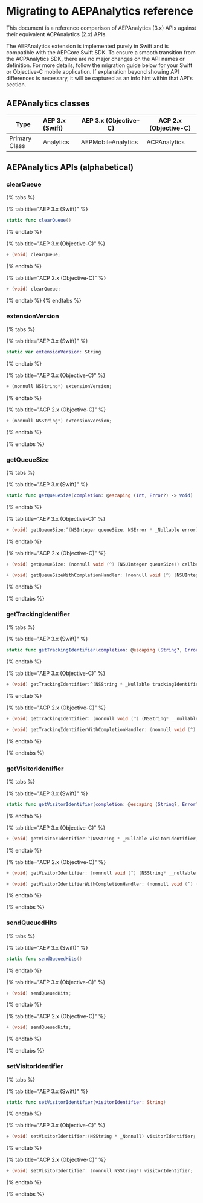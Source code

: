 # Migrating to AEPAnalytics reference

This document is a reference comparison of AEPAnalytics (3.x) APIs against their equivalent ACPAnalytics (2.x) APIs.

The AEPAnalytics extension is implemented purely in Swift and is compatible with the AEPCore Swift SDK. To ensure a smooth transition from the ACPAnalytics SDK, there are no major changes on the API names or definition. For more details, follow the migration guide below for your Swift or Objective-C mobile application.  If explanation beyond showing API differences is necessary, it will be captured as an info hint within that API's section.

## AEPAnalytics classes

| Type          | AEP 3.x (Swift) | AEP 3.x (Objective-C) | ACP 2.x (Objective-C) |
| ------------- | :-------------- | --------------------- | --------------------- |
| Primary Class | Analytics       | AEPMobileAnalytics    | ACPAnalytics          |



## AEPAnalytics APIs (alphabetical)

### clearQueue

{% tabs %}

{% tab title="AEP 3.x (Swift)" %}

```swift
static func clearQueue()
```

{% endtab %}

{% tab title="AEP 3.x (Objective-C)" %}

```objective-c
+ (void) clearQueue;
```

{% endtab %}

{% tab title="ACP 2.x (Objective-C)" %}

```objective-c
+ (void) clearQueue;
```

{% endtab %}
{% endtabs %}

### extensionVersion

{% tabs %}

{% tab title="AEP 3.x (Swift)" %}

```swift
static var extensionVersion: String
```

{% endtab %}

{% tab title="AEP 3.x (Objective-C)" %}

```objective-c
+ (nonnull NSString*) extensionVersion;
```

{% endtab %}

{% tab title="ACP 2.x (Objective-C)" %}

```objective-c
+ (nonnull NSString*) extensionVersion;
```

{% endtab %}

{% endtabs %}

### getQueueSize

{% tabs %}

{% tab title="AEP 3.x (Swift)" %}

```swift
static func getQueueSize(completion: @escaping (Int, Error?) -> Void)
```

{% endtab %}

{% tab title="AEP 3.x (Objective-C)" %}

```objective-c
+ (void) getQueueSize:^(NSInteger queueSize, NSError * _Nullable error)completion;
```

{% endtab %}

{% tab title="ACP 2.x (Objective-C)" %}

```objective-c
+ (void) getQueueSize: (nonnull void (^) (NSUInteger queueSize)) callback;

+ (void) getQueueSizeWithCompletionHandler: (nonnull void (^) (NSUInteger queueSize, NSError* __nullable error)) completionHandler;
```

{% endtab %}

{% endtabs %}

### getTrackingIdentifier

{% tabs %}

{% tab title="AEP 3.x (Swift)" %}

```swift
static func getTrackingIdentifier(completion: @escaping (String?, Error?) -> Void)
```

{% endtab %}

{% tab title="AEP 3.x (Objective-C)" %}

```objective-c
+ (void) getTrackingIdentifier:^(NSString * _Nullable trackingIdentifier, NSError * _Nullable error)completion;
```

{% endtab %}

{% tab title="ACP 2.x (Objective-C)" %}

```objective-c
+ (void) getTrackingIdentifier: (nonnull void (^) (NSString* __nullable trackingIdentifier)) callback;

+ (void) getTrackingIdentifierWithCompletionHandler: (nonnull void (^) (NSString* __nullable trackingIdentifier, NSError* __nullable error)) completionHandler;
```

{% endtab %}

{% endtabs %}

### getVisitorIdentifier

{% tabs %}

{% tab title="AEP 3.x (Swift)" %}

```swift
static func getVisitorIdentifier(completion: @escaping (String?, Error?) -> Void)
```

{% endtab %}

{% tab title="AEP 3.x (Objective-C)" %}

```objective-c
+ (void) getVisitorIdentifier:^(NSString * _Nullable visitorIdentifier, NSError * _Nullable error)completion;
```

{% endtab %}

{% tab title="ACP 2.x (Objective-C)" %}

```objective-c
+ (void) getVisitorIdentifier: (nonnull void (^) (NSString* __nullable visitorIdentifier)) callback;

+ (void) getVisitorIdentifierWithCompletionHandler: (nonnull void (^) (NSString* __nullable visitorIdentifier, NSError* __nullable error)) completionHandler;
```

{% endtab %}

{% endtabs %}

### sendQueuedHits

{% tabs %}

{% tab title="AEP 3.x (Swift)" %}

```swift
static func sendQueuedHits()
```

{% endtab %}

{% tab title="AEP 3.x (Objective-C)" %}

```objective-c
+ (void) sendQueuedHits;
```

{% endtab %}

{% tab title="ACP 2.x (Objective-C)" %}

```objective-c
+ (void) sendQueuedHits;
```

{% endtab %}

{% endtabs %}

### setVisitorIdentifier

{% tabs %}

{% tab title="AEP 3.x (Swift)" %}

```swift
static func setVisitorIdentifier(visitorIdentifier: String)
```

{% endtab %}

{% tab title="AEP 3.x (Objective-C)" %}

```objective-c
+ (void) setVisitorIdentifier:(NSString * _Nonnull) visitorIdentifier;
```

{% endtab %}

{% tab title="ACP 2.x (Objective-C)" %}

```objective-c
+ (void) setVisitorIdentifier: (nonnull NSString*) visitorIdentifier;
```

{% endtab %}

{% endtabs %}

